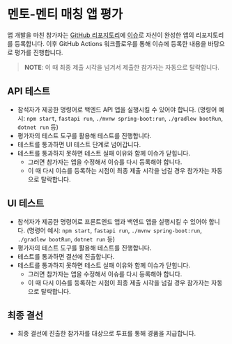 # 멘토-멘티 매칭 앱 평가

앱 개발을 마친 참가자는 [GitHub 리포지토리](https://aka.ms/lipcoding)에 [이슈](../../issues)로 자신이 완성한 앱의 리포지토리를 등록합니다. 이후 GitHub Actions 워크플로우를 통해 이슈에 등록한 내용을 바탕으로 평가를 진행합니다.

> **NOTE**: 이 때 최종 제출 시각을 넘겨서 제출한 참가자는 자동으로 탈락합니다.

## API 테스트

- 참석자가 제공한 명령어로 백엔드 API 앱을 실행시킬 수 있어야 합니다. (명령어 예시: `npm start`, `fastapi run`, `./mvnw spring-boot:run`, `./gradlew bootRun`, `dotnet run` 등)
- 평가자의 테스트 도구를 활용해 테스트를 진행합니다.
- 테스트를 통과하면 UI 테스트 단계로 넘어갑니다.
- 테스트를 통과하지 못하면 테스트 실패 이유와 함께 이슈가 닫힙니다.
  - 그러면 참가자는 앱을 수정해서 이슈를 다시 등록해야 합니다.
  - 이 때 다시 이슈를 등록하는 시점이 최종 제출 시각을 넘길 경우 참가자는 자동으로 탈락합니다.

## UI 테스트

- 참석자가 제공한 명령어로 프론트엔드 앱과 백엔드 앱을 실행시킬 수 있어야 합니다. (명령어 예시: `npm start`, `fastapi run`, `./mvnw spring-boot:run`, `./gradlew bootRun`, `dotnet run` 등)
- 평가자의 테스트 도구를 활용해 테스트를 진행합니다.
- 테스트를 통과하면 결선에 진출합니다.
- 테스트를 통과하지 못하면 테스트 실패 이유와 함께 이슈가 닫힙니다.
  - 그러면 참가자는 앱을 수정해서 이슈를 다시 등록해야 합니다.
  - 이 때 다시 이슈를 등록하는 시점이 최종 제출 시각을 넘길 경우 참가자는 자동으로 탈락합니다.

## 최종 결선

- 최종 결선에 진출한 참가자를 대상으로 투표를 통해 경품을 지급합니다.